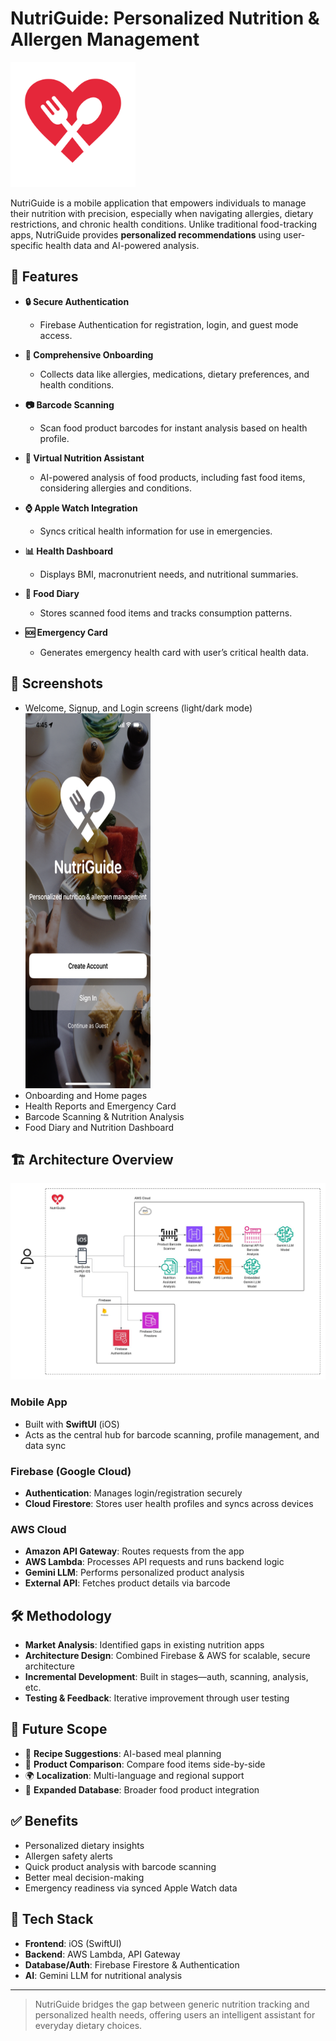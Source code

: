 # NutriGuide: Personalized Nutrition & Allergen Management

<img src="images/logo.png" alt="NutriGuide logo" width="200"/>

NutriGuide is a mobile application that empowers individuals to manage their nutrition with precision, especially when navigating allergies, dietary restrictions, and chronic health conditions. Unlike traditional food-tracking apps, NutriGuide provides **personalized recommendations** using user-specific health data and AI-powered analysis.

## 🚀 Features

- **🔒 Secure Authentication**
  - Firebase Authentication for registration, login, and guest mode access.

- **📝 Comprehensive Onboarding**
  - Collects data like allergies, medications, dietary preferences, and health conditions.

- **📷 Barcode Scanning**
  - Scan food product barcodes for instant analysis based on health profile.

- **🤖 Virtual Nutrition Assistant**
  - AI-powered analysis of food products, including fast food items, considering allergies and conditions.

- **⌚ Apple Watch Integration**
  - Syncs critical health information for use in emergencies.

- **📊 Health Dashboard**
  - Displays BMI, macronutrient needs, and nutritional summaries.

- **📔 Food Diary**
  - Stores scanned food items and tracks consumption patterns.

- **🆘 Emergency Card**
  - Generates emergency health card with user’s critical health data.

## 📱 Screenshots

- Welcome, Signup, and Login screens (light/dark mode)
  <img src="images/1.png" alt="Welcome" width="200" height="600"/>
- Onboarding and Home pages
- Health Reports and Emergency Card
- Barcode Scanning & Nutrition Analysis
- Food Diary and Nutrition Dashboard

## 🏗️ Architecture Overview

<img src="images/arch.jpeg" alt="Architecture" width="600"/>

### Mobile App
- Built with **SwiftUI** (iOS)
- Acts as the central hub for barcode scanning, profile management, and data sync

### Firebase (Google Cloud)
- **Authentication**: Manages login/registration securely
- **Cloud Firestore**: Stores user health profiles and syncs across devices

### AWS Cloud
- **Amazon API Gateway**: Routes requests from the app
- **AWS Lambda**: Processes API requests and runs backend logic
- **Gemini LLM**: Performs personalized product analysis
- **External API**: Fetches product details via barcode

## 🛠️ Methodology

- **Market Analysis**: Identified gaps in existing nutrition apps
- **Architecture Design**: Combined Firebase & AWS for scalable, secure architecture
- **Incremental Development**: Built in stages—auth, scanning, analysis, etc.
- **Testing & Feedback**: Iterative improvement through user testing

## 🔮 Future Scope

- 🧾 **Recipe Suggestions**: AI-based meal planning
- 🥘 **Product Comparison**: Compare food items side-by-side
- 🌍 **Localization**: Multi-language and regional support
- 🛒 **Expanded Database**: Broader food product integration

## ✅ Benefits

- Personalized dietary insights
- Allergen safety alerts
- Quick product analysis with barcode scanning
- Better meal decision-making
- Emergency readiness via synced Apple Watch data

## 📂 Tech Stack

- **Frontend**: iOS (SwiftUI)
- **Backend**: AWS Lambda, API Gateway
- **Database/Auth**: Firebase Firestore & Authentication
- **AI**: Gemini LLM for nutritional analysis

---

> NutriGuide bridges the gap between generic nutrition tracking and personalized health needs, offering users an intelligent assistant for everyday dietary choices.

